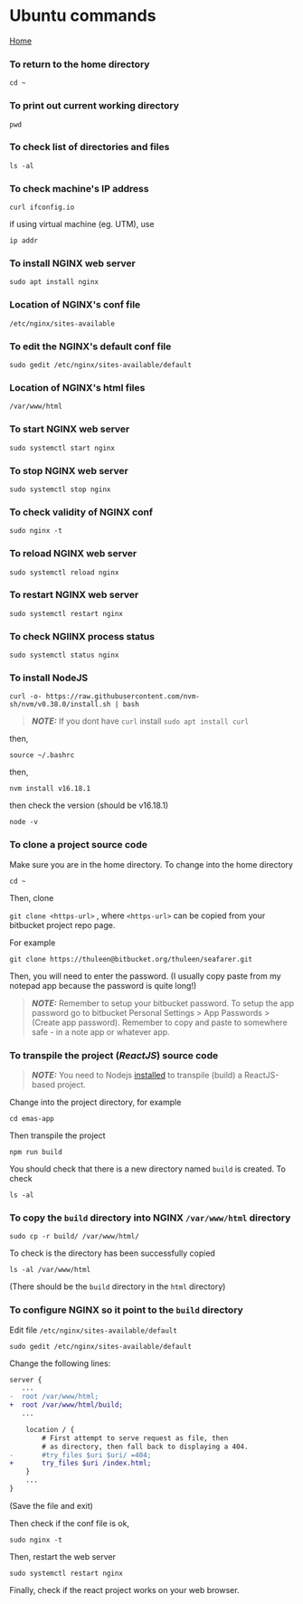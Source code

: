 # Ubuntu commands

[Home](/README.md)

### To return to the home directory

`cd ~`

### To print out current working directory

`pwd`

### To check list of directories and files

`ls -al`

### To check machine's IP address

`curl ifconfig.io`

if using virtual machine (eg. UTM), use

`ip addr`

### To install NGINX web server

`sudo apt install nginx`

### Location of NGINX's conf file

`/etc/nginx/sites-available`

### To edit the NGINX's default conf file

`sudo gedit /etc/nginx/sites-available/default`

### Location of NGINX's html files

`/var/www/html`

### To start NGINX web server

`sudo systemctl start nginx`

### To stop NGINX web server

`sudo systemctl stop nginx`

### To check validity of NGINX conf

`sudo nginx -t`

### To reload NGINX web server

`sudo systemctl reload nginx`

### To restart NGINX web server

`sudo systemctl restart nginx`

### To check NGIINX process status

`sudo systemctl status nginx`

### To install NodeJS

<a name="To_install_NodeJS"></a>

`curl -o- https://raw.githubusercontent.com/nvm-sh/nvm/v0.38.0/install.sh | bash`

> **_NOTE:_** If you dont have `curl` install `sudo apt install curl`

then,

`source ~/.bashrc`

then,

`nvm install v16.18.1`

then check the version (should be v16.18.1)

`node -v`

### To clone a project source code

Make sure you are in the home directory. To change into the home directory

`cd ~`

Then, clone

`git clone <https-url>` , where `<https-url>` can be copied from your bitbucket project repo page.

For example

`git clone https://thuleen@bitbucket.org/thuleen/seafarer.git`

Then, you will need to enter the password. (I usually copy paste from my notepad app because the password is quite long!)

> **_NOTE:_** Remember to setup your bitbucket password. To setup the app password go to bitbucket Personal Settings > App Passwords > (Create app password). Remember to copy and paste to somewhere safe - in a note app or whatever app.

### To transpile the project (_ReactJS_) source code

> **_NOTE:_** You need to Nodejs [installed](#To-install-NodeJS) to transpile (build) a ReactJS-based project.

Change into the project directory, for example

`cd emas-app`

Then transpile the project

`npm run build`

You should check that there is a new directory named `build` is created. To check

`ls -al`

### To copy the `build` directory into NGINX `/var/www/html` directory

`sudo cp -r build/ /var/www/html/`

To check is the directory has been successfully copied

`ls -al /var/www/html`

(There should be the `build` directory in the `html` directory)

### To configure NGINX so it point to the `build` directory

Edit file `/etc/nginx/sites-available/default`

`sudo gedit /etc/nginx/sites-available/default`

Change the following lines:

```diff
server {
   ...
-  root /var/www/html;
+  root /var/www/html/build;
   ...

   	location / {
		# First attempt to serve request as file, then
		# as directory, then fall back to displaying a 404.
-		#try_files $uri $uri/ =404;
+		try_files $uri /index.html;
	}
    ...
}
```

(Save the file and exit)

Then check if the conf file is ok,

`sudo nginx -t`

Then, restart the web server

`sudo systemctl restart nginx`

Finally, check if the react project works on your web browser.
